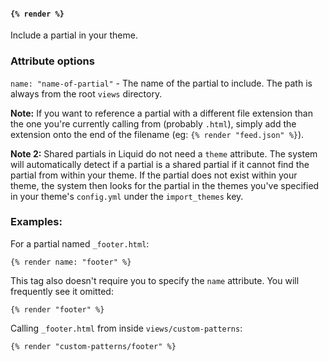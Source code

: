 #### `{% render %}`

Include a partial in your theme.

### Attribute options

`name: "name-of-partial"` - The name of the partial to include. The path is always from the root `views` directory.

**Note:** If you want to reference a partial with a different file extension than the one you're currently calling from (probably `.html`), simply add the extension onto the end of the filename (eg: `{% render "feed.json" %}`).

**Note 2:** Shared partials in Liquid do not need a `theme` attribute. The system will automatically detect if a partial is a shared partial if it cannot find the partial from within your theme. If the partial does not exist within your theme, the system then looks for the partial in the themes you've specified in your theme's `config.yml` under the `import_themes` key.

### Examples:

For a partial named  `_footer.html`:

```
{% render name: "footer" %}
```

This tag also doesn't require you to specify the `name` attribute. You will frequently see it omitted:

```
{% render "footer" %}
```

Calling `_footer.html` from inside `views/custom-patterns`:

```
{% render "custom-patterns/footer" %}
```
